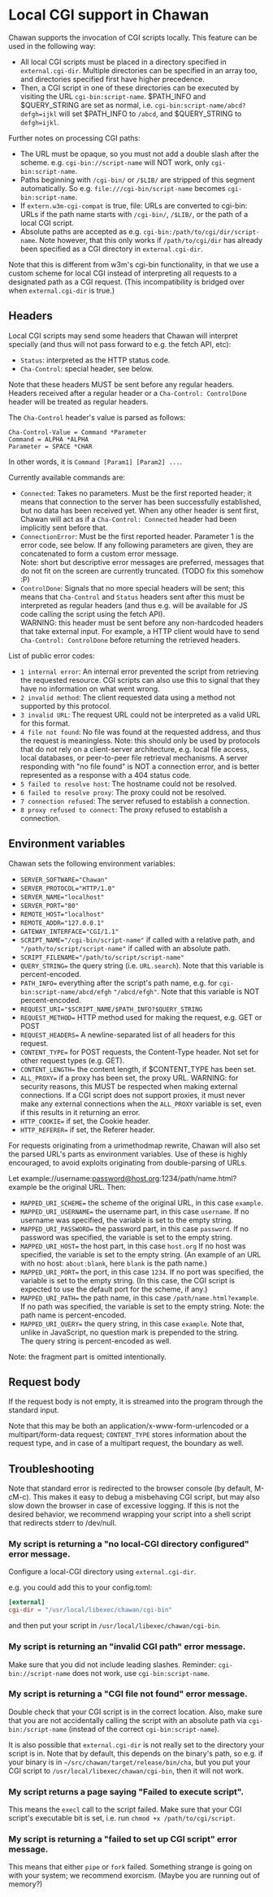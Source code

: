 <!-- MANON
% cha-localcgi(5) | Local CGI support in Chawan
MANOFF -->

# Local CGI support in Chawan

Chawan supports the invocation of CGI scripts locally. This feature can be
used in the following way:

* All local CGI scripts must be placed in a directory specified in
  `external.cgi-dir`. Multiple directories can be specified in an array too,
  and directories specified first have higher precedence.
* Then, a CGI script in one of these directories can be executed by visiting
  the URL `cgi-bin:script-name`. $PATH_INFO and $QUERY_STRING are set as
  normal, i.e. `cgi-bin:script-name/abcd?defgh=ijkl` will set $PATH_INFO to
  `/abcd`, and $QUERY_STRING to `defgh=ijkl`.

Further notes on processing CGI paths:

* The URL must be opaque, so you must not add a double slash after the scheme.
  e.g. `cgi-bin://script-name` will NOT work, only `cgi-bin:script-name`.
* Paths beginning with `/cgi-bin/` or `/$LIB/` are stripped of this segment
  automatically. So e.g. `file:///cgi-bin/script-name` becomes
  `cgi-bin:script-name`.
* If `extern.w3m-cgi-compat` is true, file: URLs are converted to cgi-bin: URLs
  if the path name starts with `/cgi-bin/`, `/$LIB/`, or the path of a local
  CGI script.
* Absolute paths are accepted as e.g. `cgi-bin:/path/to/cgi/dir/script-name`.
  Note however, that this only works if `/path/to/cgi/dir` has already been
  specified as a CGI directory in `external.cgi-dir`.

Note that this is different from w3m's cgi-bin functionality, in that we
use a custom scheme for local CGI instead of interpreting all requests to
a designated path as a CGI request. (This incompatibility is bridged over when
`external.cgi-dir` is true.)

## Headers

Local CGI scripts may send some headers that Chawan will interpret
specially (and thus will not pass forward to e.g. the fetch API, etc):

* `Status`: interpreted as the HTTP status code.
* `Cha-Control`: special header, see below.

Note that these headers MUST be sent before any regular headers. Headers
received after a regular header or a `Cha-Control: ControlDone` header will be
treated as regular headers.

The `Cha-Control` header's value is parsed as follows:

```
Cha-Control-Value = Command *Parameter
Command = ALPHA *ALPHA
Parameter = SPACE *CHAR
```

In other words, it is `Command [Param1] [Param2] ...`.

Currently available commands are:

* `Connected`: Takes no parameters. Must be the first reported header;
  it means that connection to the server has been successfully established,
  but no data has been received yet. When any other header is sent first,
  Chawan will act as if a `Cha-Control: Connected` header had been implicitly
  sent before that.
* `ConnectionError`: Must be the first reported header. Parameter 1 is the
  error code, see below. If any following parameters are given, they are
  concatenated to form a custom error message.  
  Note: short but descriptive error messages are preferred, messages that
  do not fit on the screen are currently truncated. (TODO fix this somehow :P)
* `ControlDone`: Signals that no more special headers will be sent; this
  means that `Cha-Control` and `Status` headers sent after this must be
  interpreted as regular headers (and thus e.g. will be available for JS
  code calling the script using the fetch API).  
  WARNING: this header must be sent before any non-hardcoded headers that
  take external input. For example, a HTTP client would have to send
  `Cha-Control: ControlDone` before returning the retrieved headers.

List of public error codes:

* `1 internal error`: An internal error prevented the script from retrieving
  the requested resource. CGI scripts can also use this to signal that they
  have no information on what went wrong.
* `2 invalid method`: The client requested data using a method not supported
  by this protocol.
* `3 invalid URL`: The request URL could not be interpreted as a valid URL
  for this format.
* `4 file not found`: No file was found at the requested address, and thus
  the request is meaningless. Note: this should only be used by protocols
  that do not rely on a client-server architecture, e.g. local file access,
  local databases, or peer-to-peer file retrieval mechanisms. A server
  responding with "no file found" is NOT a connection error, and is better
  represented as a response with a 404 status code.
* `5 failed to resolve host`: The hostname could not be resolved.
* `6 failed to resolve proxy`: The proxy could not be resolved.
* `7 connection refused`: The server refused to establish a connection.
* `8 proxy refused to connect`: The proxy refused to establish a connection.

## Environment variables

Chawan sets the following environment variables:

* `SERVER_SOFTWARE="Chawan"`
* `SERVER_PROTOCOL="HTTP/1.0"`
* `SERVER_NAME="localhost"`
* `SERVER_PORT="80"`
* `REMOTE_HOST="localhost"`
* `REMOTE_ADDR="127.0.0.1"`
* `GATEWAY_INTERFACE="CGI/1.1"`
* `SCRIPT_NAME="/cgi-bin/script-name"` if called with a relative path, and
  `"/path/to/script/script-name"` if called with an absolute path.
* `SCRIPT_FILENAME="/path/to/script/script-name"`
* `QUERY_STRING=` the query string (i.e. `URL.search`). Note that this
  variable is percent-encoded.
* `PATH_INFO=` everything after the script's path name,
  e.g. for `cgi-bin:script-name/abcd/efgh` `"/abcd/efgh"`. Note that this
  variable is NOT percent-encoded.
* `REQUEST_URI="$SCRIPT_NAME/$PATH_INFO?$QUERY_STRING`
* `REQUEST_METHOD=` HTTP method used for making the request, e.g. GET or POST
* `REQUEST_HEADERS=` A newline-separated list of all headers for this request.
* `CONTENT_TYPE=` for POST requests, the Content-Type header. Not set for
  other request types (e.g. GET).
* `CONTENT_LENGTH=` the content length, if $CONTENT_TYPE has been set.
* `ALL_PROXY=` if a proxy has been set, the proxy URL. WARNING: for security
  reasons, this MUST be respected when making external connections. If a
  CGI script does not support proxies, it must never make any external
  connections when the `ALL_PROXY` variable is set, even if this results in it
  returning an error.
* `HTTP_COOKIE=` if set, the Cookie header.
* `HTTP_REFERER=` if set, the Referer header.

For requests originating from a urimethodmap rewrite, Chawan will also set
the parsed URL's parts as environment variables. Use of these is highly
encouraged, to avoid exploits originating from double-parsing of URLs.

Let example://username:password@host.org:1234/path/name.html?example be the
original URL. Then:

* `MAPPED_URI_SCHEME=` the scheme of the original URL, in this case `example`.
* `MAPPED_URI_USERNAME=` the username part, in this case `username`. If no
  username was specified, the variable is set to the empty string.
* `MAPPED_URI_PASSWORD=` the password part, in this case `password`. If no
  password was specified, the variable is set to the empty string.
* `MAPPED_URI_HOST=` the host part, in this case `host.org` If no host was
  specified, the variable is set to the empty string. (An example of an URL
  with no host: `about:blank`, here `blank` is the path name.)
* `MAPPED_URI_PORT=` the port, in this case `1234`. If no port was specified,
  the variable is set to the empty string. (In this case, the CGI script is
  expected to use the default port for the scheme, if any.)
* `MAPPED_URI_PATH=` the path name, in this case `/path/name.html?example`. If
  no path was specified, the variable is set to the empty string. Note:
  the path name is percent-encoded.
* `MAPPED_URI_QUERY=` the query string, in this case `example`. Note that,
  unlike in JavaScript, no question mark is prepended to the string.  
  The query string is percent-encoded as well.

Note: the fragment part is omitted intentionally.

## Request body

If the request body is not empty, it is streamed into the program through
the standard input.

Note that this may be both an application/x-www-form-urlencoded or a
multipart/form-data request; `CONTENT_TYPE` stores information about the
request type, and in case of a multipart request, the boundary as well.

## Troubleshooting

Note that standard error is redirected to the browser console (by default,
M-cM-c). This makes it easy to debug a misbehaving CGI script, but may also
slow down the browser in case of excessive logging. If this is not the
desired behavior, we recommend wrapping your script into a shell script that
redirects stderr to /dev/null.

### My script is returning a "no local-CGI directory configured" error message.

Configure a local-CGI directory using `external.cgi-dir`.

e.g. you could add this to your config.toml:

```toml
[external]
cgi-dir = "/usr/local/libexec/chawan/cgi-bin"
```

and then put your script in `/usr/local/libexec/chawan/cgi-bin`.

### My script is returning an "invalid CGI path" error message.

Make sure that you did not include leading slashes. Reminder:
`cgi-bin://script-name` does not work, use `cgi-bin:script-name`.

### My script is returning a "CGI file not found" error message.

Double check that your CGI script is in the correct location. Also, make
sure that you are not accidentally calling the script with an absolute path via
`cgi-bin:/script-name` (instead of the correct `cgi-bin:script-name`).

It is also possible that `external.cgi-dir` is not really set to the directory
your script is in. Note that by default, this depends on the binary's path,
so e.g. if your binary is in `~/src/chawan/target/release/bin/cha`, but you
put your CGI script to `/usr/local/libexec/chawan/cgi-bin`, then it will
not work.

### My script returns a page saying "Failed to execute script".

This means the `execl` call to the script failed. Make sure that your CGI
script's executable bit is set, i.e. run `chmod +x /path/to/cgi/script`.

### My script is returning a "failed to set up CGI script" error message.

This means that either `pipe` or `fork` failed. Something strange is going on
with your system; we recommend exorcism. (Maybe you are running out of memory?)

<!-- MANON
## See also

**cha**(1)
MANOFF -->
